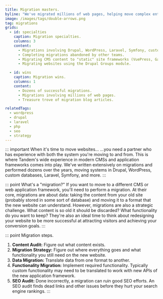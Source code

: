 ```yaml
---
title: Migration masters.
byline: "We've migrated millions of web pages, helping move complex enterprise websites for world-renowned brands to the next big thing."
image: /images/tags/double-arrows.png
tag: migrations
grids:
  - id: specialties
    caption: Migration specialties.
    columns: 3
    content:
      - Migrations involving Drupal, WordPress, Laravel, Symfony, custom databases, and more.
      - Completing migrations abandoned by other teams.
      - Migrating CMS content to "static" site frameworks (VuePress, Gatsby, etc.)
      - Migrating websites using the Drupal Groups module.

  - id: wins
    caption: Migration wins.
    columns: 1
    content:
      - Dozens of successful migrations.
      - Migrations involving millions of web pages.
      - Treasure trove of migration blog articles.

relatedTags:
  - wordpress
  - drupal
  - laravel
  - php
  - seo
  - strategy
---
```


::: important When it's time to move websites...
...you need a partner who has experience with both the system you're moving to and from. This is where Tandem's wide experience in modern CMSs and application frameworks comes into play. We've written extensively on migrations and performed dozens over the years, moving systems in Drupal, WordPress, custom databases, Laravel, Symfony, and more.
:::

::: point What's a "migration?"
If you want to move to a different CMS or web application framework, you'll need to perform a migration. At their core, migrations are about data: taking the content from your old site (probably stored in some sort of database) and moving it to a format that the new website can understand. However, migrations are also a strategic challenge. What content is so old it should be discarded? What functionality do you want to keep? They're also an ideal time to think about redesigning your website to be more successful at attracting visitors and achieving your conversion goals.
:::

::: point Migration steps.
1. **Content Audit:** Figure out what content exists.
2. **Migration Strategy:** Figure out where everything goes and what functionality you still need on the new website.
3. **Data Migration:** Translate data from one format to another.
4. **Functionality Migration:** Implement required functionality. Typically custom functionality may need to be translated to work with new APIs of the new application framework.
5. **SEO Audit:** Done incorrectly, a migration can ruin good SEO efforts. An SEO audit finds dead links and other issues before they hurt your search engine rankings.
:::

